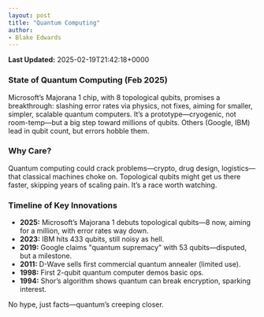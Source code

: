 ```yaml
---
layout: post
title: "Quantum Computing"
author:
- Blake Edwards
---
```

**Last Updated:** 2025-02-19T21:42:18+0000

### State of Quantum Computing (Feb 2025)
Microsoft’s Majorana 1 chip, with 8 topological qubits, promises a breakthrough: slashing error rates via physics, not fixes, aiming for smaller, simpler, scalable quantum computers. It’s a prototype—cryogenic, not room-temp—but a big step toward millions of qubits. Others (Google, IBM) lead in qubit count, but errors hobble them.

### Why Care?
Quantum computing could crack problems—crypto, drug design, logistics—that classical machines choke on. Topological qubits might get us there faster, skipping years of scaling pain. It’s a race worth watching.

### Timeline of Key Innovations
- **2025:** Microsoft’s Majorana 1 debuts topological qubits—8 now, aiming for a million, with error rates way down.
- **2023:** IBM hits 433 qubits, still noisy as hell.
- **2019:** Google claims "quantum supremacy" with 53 qubits—disputed, but a milestone.
- **2011:** D-Wave sells first commercial quantum annealer (limited use).
- **1998:** First 2-qubit quantum computer demos basic ops.
- **1994:** Shor’s algorithm shows quantum can break encryption, sparking interest.

No hype, just facts—quantum’s creeping closer.